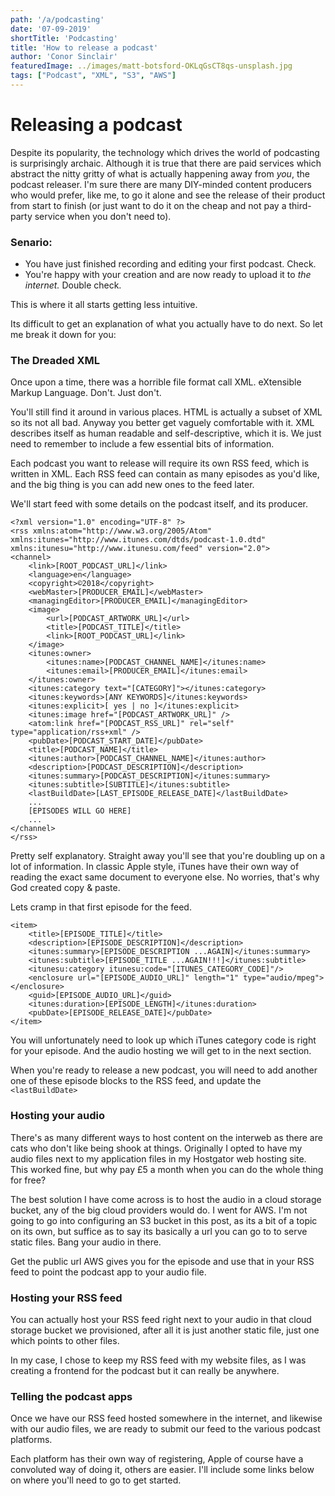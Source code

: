 ```yaml
---
path: '/a/podcasting'
date: '07-09-2019'
shortTitle: 'Podcasting'
title: 'How to release a podcast'
author: 'Conor Sinclair'
featuredImage: ../images/matt-botsford-OKLqGsCT8qs-unsplash.jpg
tags: ["Podcast", "XML", "S3", "AWS"]
---
```


# Releasing a podcast

Despite its popularity, the technology which drives the world of podcasting is surprisingly archaic. Although it is true that there are paid services which abstract the nitty gritty of what is actually happening away from _you_, the podcast releaser. I'm sure there are many DIY-minded content producers who would prefer, like me, to go it alone and see the release of their product from start to finish (or just want to do it on the cheap and not pay a third-party service when you don't need to).

### Senario:

- You have just finished recording and editing your first podcast. Check.
- You're happy with your creation and are now ready to upload it to _the internet._ Double check.

This is where it all starts getting less intuitive.

Its difficult to get an explanation of what you actually have to do next. So let me break it down for you:

### The Dreaded XML

Once upon a time, there was a horrible file format call XML. eXtensible Markup Language. Don't. Just don't.

You'll still find it around in various places. HTML is actually a subset of XML so its not all bad. Anyway you better get vaguely comfortable with it. XML describes itself as human readable and self-descriptive, which it is. We just need to remember to include a few essential bits of information.

Each podcast you want to release will require its own RSS feed, which is written in XML. Each RSS feed can contain as many episodes as you'd like, and the big thing is you can add new ones to the feed later.

We'll start feed with some details on the podcast itself, and its producer.

    <?xml version="1.0" encoding="UTF-8" ?>
    <rss xmlns:atom="http://www.w3.org/2005/Atom" xmlns:itunes="http://www.itunes.com/dtds/podcast-1.0.dtd" xmlns:itunesu="http://www.itunesu.com/feed" version="2.0">
    <channel>
    	<link>[ROOT_PODCAST_URL]</link>
    	<language>en</language>
    	<copyright>©2018</copyright>
    	<webMaster>[PRODUCER_EMAIL]</webMaster>
    	<managingEditor>[PRODUCER_EMAIL]</managingEditor>
    	<image>
    		<url>[PODCAST_ARTWORK_URL]</url>
    		<title>[PODCAST_TITLE]</title>
    		<link>[ROOT_PODCAST_URL]</link>
    	</image>
    	<itunes:owner>
    		<itunes:name>[PODCAST_CHANNEL_NAME]</itunes:name>
    		<itunes:email>[PRODUCER_EMAIL]</itunes:email>
    	</itunes:owner>
    	<itunes:category text="[CATEGORY]"></itunes:category>
    	<itunes:keywords>[ANY KEYWORDS]</itunes:keywords>
    	<itunes:explicit>[ yes | no ]</itunes:explicit>
    	<itunes:image href="[PODCAST_ARTWORK_URL]" />
    	<atom:link href="[PODCAST_RSS_URL]" rel="self" type="application/rss+xml" />
    	<pubDate>[PODCAST_START_DATE]</pubDate>
    	<title>[PODCAST_NAME]</title>
    	<itunes:author>[PODCAST_CHANNEL_NAME]</itunes:author>
    	<description>[PODCAST_DESCRIPTION]</description>
    	<itunes:summary>[PODCAST_DESCRIPTION]</itunes:summary>
    	<itunes:subtitle>[SUBTITLE]</itunes:subtitle>
    	<lastBuildDate>[LAST_EPISODE_RELEASE_DATE]</lastBuildDate>
    	...
    	[EPISODES WILL GO HERE]
    	...
    </channel>
    </rss>

Pretty self explanatory. Straight away you'll see that you're doubling up on a lot of information. In classic Apple style, iTunes have their own way of reading the exact same document to everyone else. No worries, that's why God created copy & paste.

Lets cramp in that first episode for the feed.

    <item>
    	<title>[EPISODE_TITLE]</title>
    	<description>[EPISODE_DESCRIPTION]</description>
    	<itunes:summary>[EPISODE_DESCRIPTION ...AGAIN]</itunes:summary>
    	<itunes:subtitle>[EPISODE_TITLE ...AGAIN!!!]</itunes:subtitle>
    	<itunesu:category itunesu:code="[ITUNES_CATEGORY_CODE]"/>
    	<enclosure url="[EPISODE_AUDIO_URL]" length="1" type="audio/mpeg"></enclosure>
    	<guid>[EPISODE_AUDIO_URL]</guid>
    	<itunes:duration>[EPISODE_LENGTH]</itunes:duration>
    	<pubDate>[EPISODE_RELEASE_DATE]</pubDate>
    </item>

You will unfortunately need to look up which iTunes category code is right for your episode. And the audio hosting we will get to in the next section.

When you're ready to release a new podcast, you will need to add another one of these episode blocks to the RSS feed, and update the `<lastBuildDate>`

### Hosting your audio

There's as many different ways to host content on the interweb as there are cats who don't like being shook at things. Originally I opted to have my audio files next to my application files in my Hostgator web hosting site. This worked fine, but why pay £5 a month when you can do the whole thing for free?

The best solution I have come across is to host the audio in a cloud storage bucket, any of the big cloud providers would do. I went for AWS. I'm not going to go into configuring an S3 bucket in this post, as its a bit of a topic on its own, but suffice as to say its basically a url you can go to to serve static files. Bang your audio in there.

Get the public url AWS gives you for the episode and use that in your RSS feed to point the podcast app to your audio file.

### Hosting your RSS feed

You can actually host your RSS feed right next to your audio in that cloud storage bucket we provisioned, after all it is just another static file, just one which points to other files.

In my case, I chose to keep my RSS feed with my website files, as I was creating a frontend for the podcast but it can really be anywhere.

### Telling the podcast apps

Once we have our RSS feed hosted somewhere in the internet, and likewise with our audio files, we are ready to submit our feed to the various podcast platforms.

Each platform has their own way of registering, Apple of course have a convoluted way of doing it, others are easier. I'll include some links below on where you'll need to go to get started.

